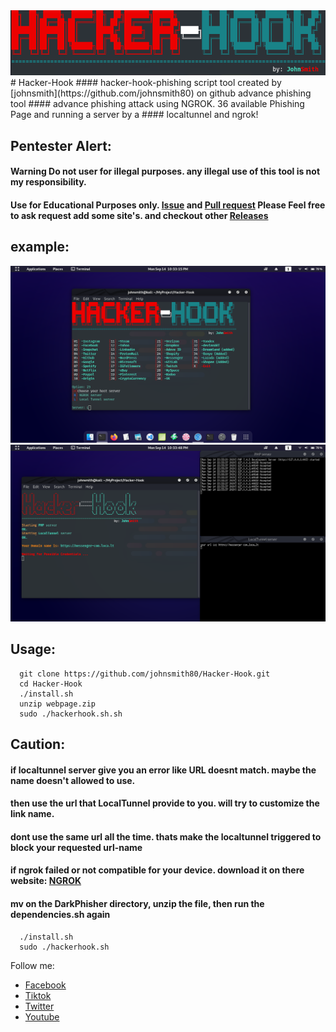 <img src="img/banner.png" width="800" >
# Hacker-Hook
#### hacker-hook-phishing script tool created by [johnsmith](https://github.com/johnsmith80) on github advance phishing tool
#### advance phishing attack using NGROK. 36 available Phishing Page and running a server by a
#### localtunnel and ngrok!

## Pentester Alert:
#### Warning Do not user for illegal purposes. any illegal use of this tool is not my responsibility.
#### Use for Educational Purposes only. [Issue](https://github.com/johnsmith80/Hacker-Hook/issues) and [Pull request](https://github.com/johnsmith80/Hacker-Hook/pulls) Please Feel free to ask request add some site's. and checkout other [Releases](https://github.com/johnsmith80/Hacker-Hook/releases)

## example:

<img src="img/image.png" width="800" >
<img src="img/image2.png" width="800" >

## Usage:
```
  git clone https://github.com/johnsmith80/Hacker-Hook.git
  cd Hacker-Hook
  ./install.sh
  unzip webpage.zip
  sudo ./hackerhook.sh.sh
```
## Caution:
#### if localtunnel server give you an error like URL doesnt match. maybe the name doesn't allowed to use.
#### then use the url that LocalTunnel provide to you. will try to customize the link name.
#### dont use the same url all the time. thats make the localtunnel triggered to block your requested url-name
#### if ngrok failed or not compatible for your device. download it on there website: [NGROK](https://ngrok.com/)
#### mv on the DarkPhisher directory, unzip the file, then run the dependencies.sh again
```  
  ./install.sh
  sudo ./hackerhook.sh
```

Follow me:
+ [Facebook](https://web.facebook.com/h4ckitnow)
+ [Tiktok](https://www.tiktok.com/@johnsmith0911)
+ [Twitter](https://twitter.com/J0hnSm1th80)
+ [Youtube](https://www.youtube.com/channel/UCV5gF3dWxUOFoGA7P9NGviQ)
